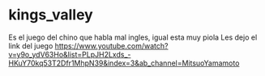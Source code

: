# kings_valley
Es el juego del chino que habla mal ingles, igual esta muy piola
Les dejo el link del juego
https://www.youtube.com/watch?v=y9o_ydV63Ho&list=PLpJH2Lxds_-HKuY70kq53T2Dfr1MhpN39&index=3&ab_channel=MitsuoYamamoto

